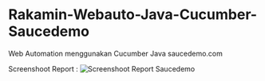 # Rakamin-Webauto-Java-Cucumber-Saucedemo
Web Automation menggunakan Cucumber Java saucedemo.com

Screenshoot Report :
![Screenshoot Report Saucedemo](https://github.com/kindiherdiansyah/Rakamin-Webauto-Java-Cucumber-Saucedemo/assets/26849052/9d559dcd-a50d-4d33-bf2d-48ebd1cac2a0)

